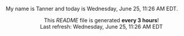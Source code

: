 My name is Tanner and today is Wednesday, June 25, 11:26 AM EDT.

<p align="center">This <i>README</i> file is generated <b>every 3 hours</b>!</br>Last refresh: Wednesday, June 25, 11:26 AM EDT<br /></p>
